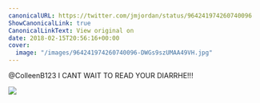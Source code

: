 ```yaml
---
canonicalURL: https://twitter.com/jmjordan/status/964241974260740096
ShowCanonicalLink: true
CanonicalLinkText: View original on
date: 2018-02-15T20:56:16+00:00
cover:
  image: "/images/964241974260740096-DWGs9szUMAA49VH.jpg"
---
```

@ColleenB123 I CANT WAIT TO READ YOUR DIARRHE!!!

![](/images/964241974260740096-DWGs9szUMAA49VH.jpg)